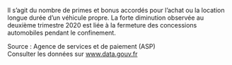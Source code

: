 <p>
Il s’agit du nombre de primes et bonus accordés pour l’achat ou la location longue durée d’un véhicule propre. La forte diminution observée au deuxième trimestre 2020 est liée à la fermeture des concessions automobiles pendant le confinement.
</p>
<p class="font-italic body-2">Source : Agence de services et de paiement (ASP) <br> Consulter les données sur <a target="_blank" href="https://www.data.gouv.fr/fr/datasets/barometre-des-resultats-de-laction-publique/">www.data.gouv.fr</a></p>
